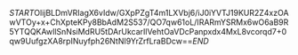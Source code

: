 $START$OlijBLDmVRIagX6vIdw/GXpPZgT4m1LXVbj6/iJ0iYVTJ19KUR2Z4xzOAwVTOy+x+ChXpteKPy8BbAdM2S537/QO7qw61oL/IRARmYSRMx6wO6aB9R5YTQQKAwIlSnNsiMdRU5tDArUkcarIlVehtOaVDcPanpxdx4MxL8vcorqd7+0qw9UufgzXA8rpINuyfph26NtNI9YrZrfLraBDcw==$END$